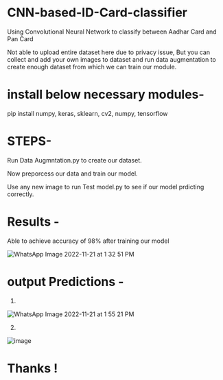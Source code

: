 # CNN-based-ID-Card-classifier
Using Convolutional Neural Network to classify between Aadhar Card and Pan Card 

Not able to upload entire dataset here due to privacy issue, But you can collect and add your own images to dataset and run
data augmentation to create enough dataset from which we can train our module.


# install below necessary modules-

pip install
numpy,
keras,
sklearn,
cv2,
numpy,
tensorflow


# STEPS-
Run Data Augmntation.py
to create our dataset.

Now preporcess our data and train our model.

Use any new image to run Test model.py to see if our model prdicting correctly.

   
# Results -
Able to achieve accuracy of 98% after training our model 

![WhatsApp Image 2022-11-21 at 1 32 51 PM](https://user-images.githubusercontent.com/70071334/202996635-4d116510-2d50-49af-9468-b39457305895.jpeg)

# output Predictions -
1)
![WhatsApp Image 2022-11-21 at 1 55 21 PM](https://user-images.githubusercontent.com/70071334/203001188-649cda18-7503-4ade-84b5-e0d4c3e92e9e.jpeg)

2)
![image](https://user-images.githubusercontent.com/70071334/203001799-968e40fe-f822-4785-aedd-533917074394.png)
 
# Thanks !




